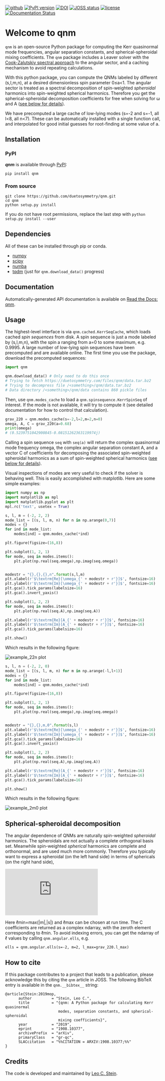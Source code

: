 [![github](https://img.shields.io/badge/GitHub-qnm-blue.svg)](https://github.com/duetosymmetry/qnm)
[![PyPI version](https://badge.fury.io/py/qnm.svg)](https://badge.fury.io/py/qnm)
[![DOI](https://zenodo.org/badge/DOI/10.5281/zenodo.2593978.svg)](https://zenodo.org/record/2593978)
[![JOSS status](https://joss.theoj.org/papers/85532a74baaa67a24518de1365f1bcf5/status.svg)](https://joss.theoj.org/papers/85532a74baaa67a24518de1365f1bcf5)
[![license](https://img.shields.io/badge/license-MIT-blue.svg)](https://github.com/duetosymmetry/qnm/blob/master/LICENSE)
[![Documentation Status](https://readthedocs.org/projects/qnm/badge/?version=latest)](https://qnm.readthedocs.io/en/latest/?badge=latest)


# Welcome to qnm
`qnm` is an open-source Python package for computing the Kerr
quasinormal mode frequencies, angular separation constants, and
spherical-spheroidal mixing coefficients. The `qnm` package includes a
Leaver solver with the [Cook-Zalutskiy spectral
approach](https://arxiv.org/abs/1410.7698) to the angular sector, and
a caching mechanism to avoid repeating calculations.

With this python package, you can compute the QNMs labeled by
different (s,l,m,n), at a desired dimensionless spin parameter 0≤a<1.
The angular sector is treated as a spectral decomposition of
spin-weighted *spheroidal* harmonics into spin-weighted spherical
harmonics.  Therefore you get the spherical-spheroidal decomposition
coefficients for free when solving for ω and A ([see below for
details](#spherical-spheroidal-decomposition)).

We have precomputed a large cache of low-lying modes (s=-2 and s=-1,
all l<8, all n<7). These can be automatically installed with a single
function call, and interpolated for good initial guesses for
root-finding at some value of a.

## Installation

### PyPI
_**qnm**_ is available through [PyPI](https://pypi.org/project/qnm/):

```shell
pip install qnm
```

### From source

```shell
git clone https://github.com/duetosymmetry/qnm.git
cd qnm
python setup.py install
```

If you do not have root permissions, replace the last step with
`python setup.py install --user`

## Dependencies
All of these can be installed through pip or conda.
* [numpy](https://docs.scipy.org/doc/numpy/user/install.html)
* [scipy](https://www.scipy.org/install.html)
* [numba](http://numba.pydata.org/numba-doc/latest/user/installing.html)
* [tqdm](https://tqdm.github.io) (just for `qnm.download_data()` progress)

## Documentation

Automatically-generated API documentation is available on [Read the Docs: qnm](https://qnm.readthedocs.io/).


## Usage

The highest-level interface is via `qnm.cached.KerrSeqCache`, which
loads cached *spin sequences* from disk. A spin sequence is just a mode
labeled by (s,l,m,n), with the spin a ranging from a=0 to some
maximum, e.g. 0.9995. A large number of low-lying spin sequences have
been precomputed and are available online. The first time you use the
package, download the precomputed sequences:

```python
import qnm

qnm.download_data() # Only need to do this once
# Trying to fetch https://duetosymmetry.com/files/qnm/data.tar.bz2
# Trying to decompress file /<something>/qnm/data.tar.bz2
# Data directory /<something>/qnm/data contains 860 pickle files
```

Then, use `qnm.modes_cache` to load a
`qnm.spinsequence.KerrSpinSeq` of interest. If the mode is not
available, it will try to compute it (see detailed documentation for
how to control that calculation).

```python
grav_220 = qnm.modes_cache(s=-2,l=2,m=2,n=0)
omega, A, C = grav_220(a=0.68)
print(omega)
# (0.5239751042900845-0.08151262363119974j)
```

Calling a spin sequence `seq` with `seq(a)` will return the complex
quasinormal mode frequency omega, the complex angular separation
constant A, and a vector C of coefficients for decomposing the
associated spin-weighted spheroidal harmonics as a sum of
spin-weighted spherical harmonics ([see below for
details](#spherical-spheroidal-decomposition)).

Visual inspections of modes are very useful to check if the solver is
behaving well. This is easily accomplished with matplotlib. Here are
some simple examples:

```python
import numpy as np
import matplotlib as mpl
import matplotlib.pyplot as plt
mpl.rc('text', usetex = True)

s, l, m = (-2, 2, 2)
mode_list = [(s, l, m, n) for n in np.arange(0,7)]
modes = {}
for ind in mode_list:
    modes[ind] = qnm.modes_cache(*ind)

plt.figure(figsize=(16,8))

plt.subplot(1, 2, 1)
for mode, seq in modes.items():
    plt.plot(np.real(seq.omega),np.imag(seq.omega))


modestr = "{},{},{},n".format(s,l,m)
plt.xlabel(r'$\textrm{Re}[\omega_{' + modestr + r'}]$', fontsize=16)
plt.ylabel(r'$\textrm{Im}[\omega_{' + modestr + r'}]$', fontsize=16)
plt.gca().tick_params(labelsize=16)
plt.gca().invert_yaxis()

plt.subplot(1, 2, 2)
for mode, seq in modes.items():
    plt.plot(np.real(seq.A),np.imag(seq.A))

plt.xlabel(r'$\textrm{Re}[A_{' + modestr + r'}]$', fontsize=16)
plt.ylabel(r'$\textrm{Im}[A_{' + modestr + r'}]$', fontsize=16)
plt.gca().tick_params(labelsize=16)

plt.show()
```

Which results in the following figure:

![example_22n plot](notebooks/example_22n.png)

```python
s, l, n = (-2, 2, 0)
mode_list = [(s, l, m, n) for m in np.arange(-l,l+1)]
modes = {}
for ind in mode_list:
    modes[ind] = qnm.modes_cache(*ind)

plt.figure(figsize=(16,8))

plt.subplot(1, 2, 1)
for mode, seq in modes.items():
    plt.plot(np.real(seq.omega),np.imag(seq.omega))


modestr = "{},{},m,0".format(s,l)
plt.xlabel(r'$\textrm{Re}[\omega_{' + modestr + r'}]$', fontsize=16)
plt.ylabel(r'$\textrm{Im}[\omega_{' + modestr + r'}]$', fontsize=16)
plt.gca().tick_params(labelsize=16)
plt.gca().invert_yaxis()

plt.subplot(1, 2, 2)
for mode, seq in modes.items():
    plt.plot(np.real(seq.A),np.imag(seq.A))

plt.xlabel(r'$\textrm{Re}[A_{' + modestr + r'}]$', fontsize=16)
plt.ylabel(r'$\textrm{Im}[A_{' + modestr + r'}]$', fontsize=16)
plt.gca().tick_params(labelsize=16)

plt.show()
```

Which results in the following figure:

![example_2m0 plot](notebooks/example_2m0.png)

## Spherical-spheroidal decomposition

The angular dependence of QNMs are naturally spin-weighted *spheroidal*
harmonics.  The spheroidals are not actually a complete orthogonal
basis set.  Meanwhile spin-weighted *spherical* harmonics are complete
and orthonormal, and are used much more commonly.  Therefore you
typically want to express a spheroidal (on the left hand side) in
terms of sphericals (on the right hand side),

![equation `$${}_s Y_{\\ell m}(\\theta, \\phi; a\\omega) = {\\sum_{\\ell'=\\ell_{\\min} (s,m)}^{\\ell_\\max}} C_{\\ell' \\ell m}(a\\omega)\\ {}_s Y_{\\ell' m}(\\theta, \\phi) \\,.$$`](https://latex.codecogs.com/gif.latex?%7B%7D_s%20Y_%7B%5Cell%20m%7D%28%5Ctheta%2C%20%5Cphi%3B%20a%5Comega%29%20%3D%20%7B%5Csum_%7B%5Cell%27%3D%5Cell_%7B%5Cmin%7D%20%28s%2Cm%29%7D%5E%7B%5Cell_%5Cmax%7D%7D%20C_%7B%5Cell%27%20%5Cell%20m%7D%28a%5Comega%29%5C%20%7B%7D_s%20Y_%7B%5Cell%27%20m%7D%28%5Ctheta%2C%20%5Cphi%29%20%5C%2C.)

Here ℓmin=max(|m|,|s|) and ℓmax can be chosen at run time.  The C
coefficients are returned as a complex ndarray, with the zeroth
element corresponding to ℓmin.
To avoid indexing errors, you can get the ndarray of ℓ values by
calling `qnm.angular.ells`, e.g.

```
ells = qnm.angular.ells(s=-2, m=2, l_max=grav_220.l_max)
```

## How to cite
If this package contributes to a project that leads to a publication,
please acknowledge this by citing the `qnm` article in JOSS.  The
following BibTeX entry is available in the `qnm.__bibtex__` string:
```
@article{Stein:2019mop,
      author         = "Stein, Leo C.",
      title          = "{qnm: A Python package for calculating Kerr quasinormal
                        modes, separation constants, and spherical-spheroidal
                        mixing coefficients}",
      year           = "2019",
      eprint         = "1908.10377",
      archivePrefix  = "arXiv",
      primaryClass   = "gr-qc",
      SLACcitation   = "%%CITATION = ARXIV:1908.10377;%%"
}
```

## Credits
The code is developed and maintained by [Leo C. Stein](https://duetosymmetry.com).
